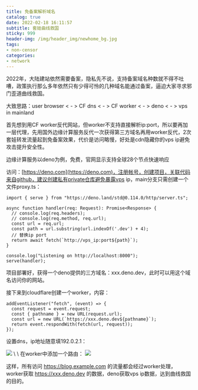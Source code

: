 ```yaml
---
title: 免备案解析域名
catalog: true
date: 2022-02-18 16:11:57
subtitle: 套娃曲线救国
sticky: 999
header-img: /img/header_img/newhome_bg.jpg
tags:
- non-censor
categories:
- network
---
```


2022年，大陆建站依然需要备案，隐私先不说，支持备案域名种数就不得不吐嘈，政策执行那么多年依然只有少得可怜的几种域名能通过备案，逼迫大家寻求邪门歪道曲线救国。

大致思路：user browser < - > CF dns < - > CF worker < - > deno < - > vps in mainland

首先想到用CF worker反代网站，但worker不支持直接解析ip:port，所以要再加一层代理，先用国外边缘计算服务反代一次获得第三方域名再用worker反代，2次套娃转发流量起到免备案效果，代价是访问略慢，好处是cdn隐藏你的vps ip避免攻击提升安全性。

边缘计算服务以deno为例，免费，官网显示支持全球28个节点快速响应

访问：[https://deno.com](https://deno.com)，注册帐号，创建项目，关联代码来自github，建议创建私有private仓库避免暴露vps ip，main分支只需创建一个文件proxy.ts：

```
import { serve } from "https://deno.land/std@0.114.0/http/server.ts";

async function handler(req: Request): Promise<Response> {
  // console.log(req.headers);
  // console.log(req.method, req.url);
  const url = req.url;
  const path = url.substring(url.indexOf('.dev') + 4);
  // 替换ip port
  return await fetch(`http://vps_ip:port${path}`);
}

console.log("Listening on http://localhost:8000");
serve(handler);
```

项目部署好，获得一个deno提供的三方域名：xxx.deno.dev，此时可以用这个域名访问你的网站。

接下来到cloudflare创建一个worker，内容：
```
addEventListener("fetch", (event) => {
  const request = event.request;
  const { pathname } = new URL(request.url);
  const url = new URL(`https://xxx.deno.dev${pathname}`);
  return event.respondWith(fetch(url, request));
});
```

设置dns，ip地址随意填192.0.2.1：

<img src="dns.png" class="img-zoomable" />
\
\
在worker中添加一个路由：

<img src="route.png" class="img-zoomable" />

这样，所有访问 https://blog.example.com 的流量都会经过worker处理，worker获取 https://xxx.deno.dev 的数据，deno获取vps ip数据，达到曲线救国的目的。
